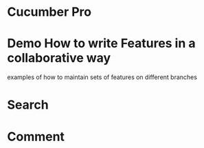 # Cucumber Pro

# Demo How to write Features in a collaborative way

examples of how to maintain sets of features on different branches

# Search

# Comment